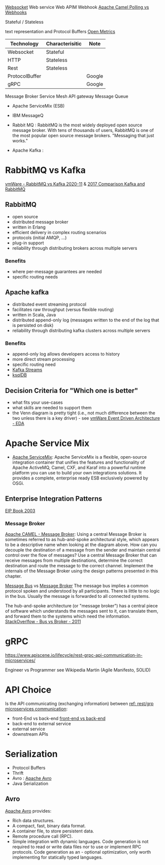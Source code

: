 [Websocket](https://tools.ietf.org/html/rfc6455)
Web service
Web APIM
Webhook  [Apache Camel Polling vs Webhooks](https://camel.apache.org/components/latest/github-component.html)


Stateful / Stateless

text representation and Protocol Buffers [Open Metrics](https://openmetrics.io/)

|Technology|Characterisitic|Note
---|---|---
Websocket|Stateful
HTTP|Stateless
Rest|Stateless
ProtocolBuffer||Google
gRPC||Google


Message Broker
Service Mesh
API gateway
Message Queue
- Apache ServiceMix (ESB)
- IBM MessageQ
- Rabbit MQ : RabbitMQ is the most widely deployed open source message broker. With tens of thousands of users, RabbitMQ is one of the most popular open source message brokers.  "Messaging that just works."

- Apache Kafka :

# RabbitMQ vs Kafka
[vmWare - RabbitMQ vs Kafka 2020-11](https://tanzu.vmware.com/developer/blog/understanding-the-differences-between-rabbitmq-vs-kafka/) & [2017 Comparison Kafka and RabbitMQ](https://tanzu.vmware.com/content/blog/understanding-when-to-use-rabbitmq-or-apache-kafka)

## RabbitMQ
- open source
- distributed message broker
- written in Erlang
- efficient delivery in complex routing scenarios
- protocols (initial AMQP, ...)
- plug-in support
- reliability through distributing brokers across multiple servers

### Benefits
- where per-message guarantees are needed
- specific routing needs

## Apache kafka
- distributed event streaming protocol
- facilitates raw throughput (versus flexible routing)
- written in Scala, Java
- distributed append-only log (messages written to the end of the log that is persisted on disk)
- reliability through distributing kafka clusters across multiple servers

### Benefits
- append-only log allows developers access to history
- more direct stream processing  
- specific routing need
- [Kafka Streams](https://kafka.apache.org/documentation/streams/)
- [ksqlDB](https://ksqldb.io/)


## Decision Criteria for "Which one is better"
- what fits your use-cases
- what skills are needed to support them
- the Venn diagram is pretty tight (i.e., not much difference between the two unless there is a key driver) - see [vmWare Event Driven Architecture - EDA](https://tanzu.vmware.com/developer/patterns/eventing/)


# Apache Service Mix
- [Apache ServiceMix](https://servicemix.apache.org/): Apache ServiceMix is a flexible, open-source integration container that unifies the features and functionality of Apache ActiveMQ, Camel, CXF, and Karaf into a powerful runtime platform you can use to build your own integrations solutions. It provides a complete, enterprise ready ESB exclusively powered by OSGi.


## Enterprise Integration Patterns
[EIP Book 2003](https://www.enterpriseintegrationpatterns.com/gregor.html)

### Message Broker
[Apache CAMEL - Message Broker](https://camel.apache.org/components/latest/eips/message-broker.html): Using a central Message Broker is sometimes referred to as hub-and-spoke architectural style, which appears to be a descriptive name when looking at the diagram above.   How can you decouple the destination of a message from the sender and maintain central control over the flow of messages?  Use a central Message Broker that can receive messages from multiple destinations, determine the correct destination and route the message to the correct channel. Implement the internals of the Message Broker using the design patterns presented in this chapter.

[Message Bus](https://camel.apache.org/components/latest/eips/message-bus.html) vs [Message Broker](https://camel.apache.org/components/latest/eips/message-broker.html)
The message bus implies a common protocol spoken and understood by all participants. There is little to no logic in the bus. Usually the message is forwarded to all connected systems.

The hub-and-spoke architecture (or "message broker") has a central piece of software which understands the messages sent to it, can translate them, and forward them to the systems which need the information.  [StackOverlfow - Bus vs Broker - 2011](https://stackoverflow.com/questions/3144788/difference-between-message-bus-and-message-broker)



# gRPC
https://www.apiscene.io/lifecycle/rest-grpc-api-communication-in-microservices/

Engineer vs Programmer see Wikipedia Martin (Agile Manifesto, SOLID)


# API Choice
Is the API communicating (exchanging information) between [ref: rest/grp microservices communication](https://www.apiscene.io/lifecycle/rest-grpc-api-communication-in-microservices/):
- front-End vs back-end [front-end vs back-end](https://developer.squareup.com/docs/working-with-apis/frontend-versus-backend)
- back-end to external service
- external service
- downstream APIs


# Serialization
- Protocol Buffers 
- Thrift
- Avro : [Apache Avro](https://avro.apache.org/)
- Java Serialization

## Avro
[Apache Avro](https://avro.apache.org/) provides:
- Rich data structures.
- A compact, fast, binary data format.
- A container file, to store persistent data.
- Remote procedure call (RPC).
- Simple integration with dynamic languages. Code generation is not required to read or write data files nor to use or implement RPC protocols. Code generation as an - optional optimization, only worth implementing for statically typed languages.
